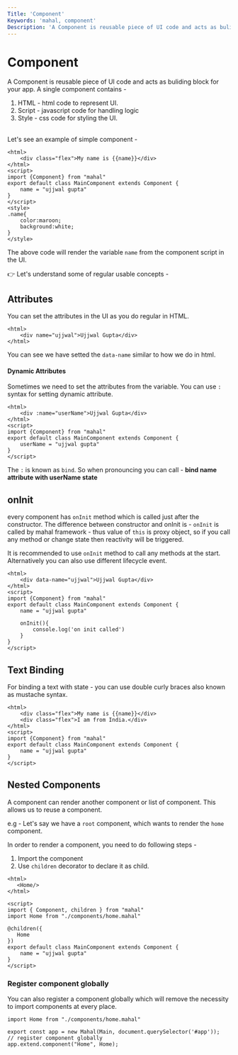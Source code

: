 ```yaml
---
Title: 'Component'
Keywords: 'mahal, component'
Description: 'A Component is reusable piece of UI code and acts as buliding block for your app'
---
```


# Component

A Component is reusable piece of UI code and acts as buliding block for your app. A single component contains - 

1. HTML - html code to represent UI.
2. Script - javascript code for handling logic
3. Style - css code for styling the UI.

<br>
Let's see an example of simple component - 

```
<html>
    <div class="flex">My name is {{name}}</div>
</html>
<script>
import {Component} from "mahal"
export default class MainComponent extends Component {
    name = "ujjwal gupta"
}
</script>
<style>
.name{
    color:maroon;
    background:white;
}
</style>
```

The above code will render the variable `name` from the component script in the UI. 

👉 Let's understand some of regular usable concepts - 

## Attributes

You can set the attributes in the UI as you do regular in HTML.

```
<html>
    <div name="ujjwal">Ujjwal Gupta</div>
</html>
```

You can see we have setted the `data-name` similar to how we do in html.

#### Dynamic Attributes

Sometimes we need to set the attributes from the variable. You can use `:` syntax for setting dynamic attribute.

```
<html>
    <div :name="userName">Ujjwal Gupta</div>
</html>
<script>
import {Component} from "mahal"
export default class MainComponent extends Component {
    userName = "ujjwal gupta"
}
</script>
```

The `:` is known as `bind`. So when pronouncing you can call - **bind name attribute with userName state**

## onInit

every component has `onInit` method which is called just after the constructor. The difference between constructor and onInit is  - `onInit` is called by mahal framework - thus value of `this` is proxy object, so if you call any method or change state then reactivity will be triggered.

It is recommended to use `onInit` method to call any methods at the start. Alternatively you can also use different lifecycle event.

```
<html>
    <div data-name="ujjwal">Ujjwal Gupta</div>
</html>
<script>
import {Component} from "mahal"
export default class MainComponent extends Component {
    name = "ujjwal gupta"

    onInit(){
        console.log('on init called')
    }
}
</script>
```

## Text Binding

For binding a text with state - you can use double curly braces also known as mustache syntax.

```
<html>
    <div class="flex">My name is {{name}}</div>
    <div class="flex">I am from India.</div>
</html>
<script>
import {Component} from "mahal"
export default class MainComponent extends Component {
    name = "ujjwal gupta"
}
</script>
```

## Nested Components

A component can render another component or list of component. This allows us to reuse a component.

e.g - Let's say we have a `root` component, which wants to render the `home` component.

In order to render a component, you need to do following steps - 

1. Import the component
2. Use `children` decorator to declare it as child.


```
<html>
   <Home/>
</html>

<script>
import { Component, children } from "mahal"
import Home from "./components/home.mahal"

@children({
   Home
})
export default class MainComponent extends Component {
    name = "ujjwal gupta"
}
</script>

```

### Register component globally

You can also register a component globally which will remove the necessity to import components at every place.

```
import Home from "./components/home.mahal"

export const app = new Mahal(Main, document.querySelector('#app'));
// register component globally
app.extend.component("Home", Home);
```





